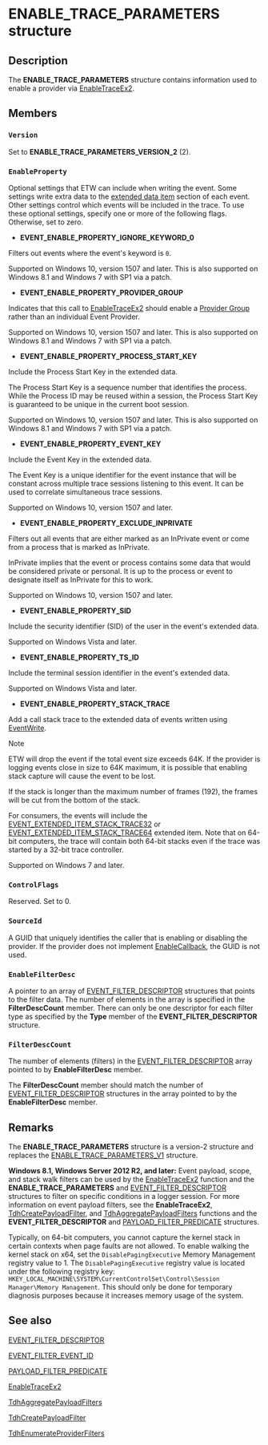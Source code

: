 # ENABLE_TRACE_PARAMETERS structure

## Description

The **ENABLE_TRACE_PARAMETERS** structure contains information used to enable a
provider via
[EnableTraceEx2](https://learn.microsoft.com/windows/win32/api/evntrace/nf-evntrace-enabletraceex2).

## Members

### `Version`

Set to **ENABLE_TRACE_PARAMETERS_VERSION_2** (2).

### `EnableProperty`

Optional settings that ETW can include when writing the event. Some settings
write extra data to the
[extended data item](https://learn.microsoft.com/windows/desktop/api/evntcons/ns-evntcons-event_header_extended_data_item)
section of each event. Other settings control which events will be included in
the trace. To use these optional settings, specify one or more of the following
flags. Otherwise, set to zero.

- **EVENT_ENABLE_PROPERTY_IGNORE_KEYWORD_0**

 Filters out events where the event's keyword is `0`.

 Supported on Windows 10, version 1507 and later. This is also supported on
Windows 8.1 and Windows 7 with SP1 via a patch.

- **EVENT_ENABLE_PROPERTY_PROVIDER_GROUP**

 Indicates that this call to
[EnableTraceEx2](https://learn.microsoft.com/windows/desktop/ETW/enabletraceex2) should enable a
[Provider Group](https://learn.microsoft.com/windows/desktop/ETW/provider-traits) rather than an
individual Event Provider.

 Supported on Windows 10, version 1507 and later. This is also supported on
Windows 8.1 and Windows 7 with SP1 via a patch.

- **EVENT_ENABLE_PROPERTY_PROCESS_START_KEY**

 Include the Process Start Key in the extended data.

 The Process Start Key is a sequence number that identifies the process. While
the Process ID may be reused within a session, the Process Start Key is
guaranteed to be unique in the current boot session.

 Supported on Windows 10, version 1507 and later. This is also supported on
Windows 8.1 and Windows 7 with SP1 via a patch.

- **EVENT_ENABLE_PROPERTY_EVENT_KEY**

 Include the Event Key in the extended data.

 The Event Key is a unique identifier for the event instance that will be
constant across multiple trace sessions listening to this event. It can be
used to correlate simultaneous trace sessions.

 Supported on Windows 10, version 1507 and later.

- **EVENT_ENABLE_PROPERTY_EXCLUDE_INPRIVATE**

 Filters out all events that are either marked as an InPrivate event or come
from a process that is marked as InPrivate.

 InPrivate implies that the event or process contains some data that would be
considered private or personal. It is up to the process or event to designate
itself as InPrivate for this to work.

 Supported on Windows 10, version 1507 and later.

- **EVENT_ENABLE_PROPERTY_SID**

 Include the security identifier (SID) of the user in the event's extended
data.

 Supported on Windows Vista and later.

- **EVENT_ENABLE_PROPERTY_TS_ID**

 Include the terminal session identifier in the event's extended data.

 Supported on Windows Vista and later.

- **EVENT_ENABLE_PROPERTY_STACK_TRACE**

 Add a call stack trace to the extended data of events written using
[EventWrite](https://learn.microsoft.com/windows/desktop/api/evntprov/nf-evntprov-eventwrite).

 > [!Note]
> ETW will drop the event if the total event size exceeds 64K. If the
> provider is logging events close in size to 64K maximum, it is possible that
> enabling stack capture will cause the event to be lost.

 If the stack is longer than the maximum number of frames (192), the frames
will be cut from the bottom of the stack.

 For consumers, the events will include the
[EVENT_EXTENDED_ITEM_STACK_TRACE32](https://learn.microsoft.com/windows/win32/api/evntcons/ns-evntcons-event_extended_item_stack_trace64)
or
[EVENT_EXTENDED_ITEM_STACK_TRACE64](https://learn.microsoft.com/windows/desktop/api/evntcons/ns-evntcons-event_extended_item_stack_trace64)
extended item. Note that on 64-bit computers, the trace will contain both
64-bit stacks even if the trace was started by a 32-bit trace controller.

 Supported on Windows 7 and later.

### `ControlFlags`

Reserved. Set to 0.

### `SourceId`

A GUID that uniquely identifies the caller that is enabling or disabling the
provider. If the provider does not implement
[EnableCallback](https://learn.microsoft.com/windows/desktop/api/evntprov/nc-evntprov-penablecallback), the
GUID is not used.

### `EnableFilterDesc`

A pointer to an array of
[EVENT_FILTER_DESCRIPTOR](https://learn.microsoft.com/windows/desktop/api/evntprov/ns-evntprov-event_filter_descriptor)
structures that points to the filter data. The number of elements in the array
is specified in the **FilterDescCount** member. There can only be one descriptor
for each filter type as specified by the **Type** member of the
**EVENT_FILTER_DESCRIPTOR** structure.

### `FilterDescCount`

The number of elements (filters) in the
[EVENT_FILTER_DESCRIPTOR](https://learn.microsoft.com/windows/desktop/api/evntprov/ns-evntprov-event_filter_descriptor)
array pointed to by **EnableFilterDesc** member.

The **FilterDescCount** member should match the number of
[EVENT_FILTER_DESCRIPTOR](https://learn.microsoft.com/windows/desktop/api/evntprov/ns-evntprov-event_filter_descriptor)
structures in the array pointed to by the **EnableFilterDesc** member.

## Remarks

The **ENABLE_TRACE_PARAMETERS** structure is a version-2 structure and replaces
the
[ENABLE_TRACE_PARAMETERS_V1](https://learn.microsoft.com/windows/desktop/ETW/enable-trace-parameters-v1)
structure.

**Windows 8.1, Windows Server 2012 R2, and later:** Event payload, scope, and
stack walk filters can be used by the
[EnableTraceEx2](https://learn.microsoft.com/windows/desktop/ETW/enabletraceex2) function and the
**ENABLE_TRACE_PARAMETERS** and
[EVENT_FILTER_DESCRIPTOR](https://learn.microsoft.com/windows/desktop/api/evntprov/ns-evntprov-event_filter_descriptor)
structures to filter on specific conditions in a logger session. For more
information on event payload filters, see the **EnableTraceEx2**,
[TdhCreatePayloadFilter](https://learn.microsoft.com/windows/desktop/api/tdh/nf-tdh-tdhcreatepayloadfilter),
and
[TdhAggregatePayloadFilters](https://learn.microsoft.com/windows/desktop/api/tdh/nf-tdh-tdhaggregatepayloadfilters)
functions and the **EVENT_FILTER_DESCRIPTOR** and
[PAYLOAD_FILTER_PREDICATE](https://learn.microsoft.com/windows/desktop/api/tdh/ns-tdh-payload_filter_predicate)
structures.

Typically, on 64-bit computers, you cannot capture the kernel stack in certain
contexts when page faults are not allowed. To enable walking the kernel stack on
x64, set the `DisablePagingExecutive` Memory Management registry value to 1. The
`DisablePagingExecutive` registry value is located under the following registry
key:
`HKEY_LOCAL_MACHINE\SYSTEM\CurrentControlSet\Control\Session Manager\Memory Management`.
This should only be done for temporary diagnosis purposes because it increases
memory usage of the system.

## See also

[EVENT_FILTER_DESCRIPTOR](https://learn.microsoft.com/windows/desktop/api/evntprov/ns-evntprov-event_filter_descriptor)

[EVENT_FILTER_EVENT_ID](https://learn.microsoft.com/windows/desktop/api/evntprov/ns-evntprov-event_filter_event_id)

[PAYLOAD_FILTER_PREDICATE](https://learn.microsoft.com/windows/desktop/api/tdh/ns-tdh-payload_filter_predicate)

[EnableTraceEx2](https://learn.microsoft.com/windows/desktop/ETW/enabletraceex2)

[TdhAggregatePayloadFilters](https://learn.microsoft.com/windows/desktop/api/tdh/nf-tdh-tdhaggregatepayloadfilters)

[TdhCreatePayloadFilter](https://learn.microsoft.com/windows/desktop/api/tdh/nf-tdh-tdhcreatepayloadfilter)

[TdhEnumerateProviderFilters](https://learn.microsoft.com/windows/desktop/api/tdh/nf-tdh-tdhenumerateproviderfilters)